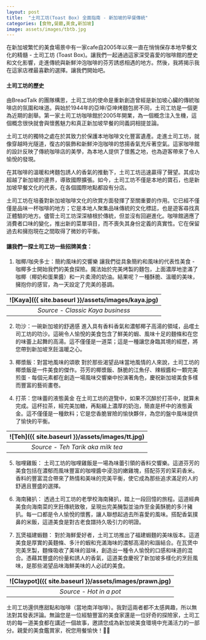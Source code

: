 ```yaml
---
layout: post
title:  "土司工坊(Toast Box) 全面指南 - 新加坡的早餐傳統"
categories: [食物,餐廳,美食,新加坡]
image: assets/images/tbtb.jpg
---
```

在新加坡繁忙的美食場景中有一家cafe自2005年以來一直在悄悄保存本地早餐文化的精髓 - 土司工坊 (Toast Box)。讓我們一起通過這家深受喜愛的咖啡館的歷史和文化影響，走進傳統與新鮮沖泡咖啡的芬芳誘惑相遇的地方。然後，我將揭示我在這家店裡最喜歡的選擇。讓我們開始吧。

#### 土司工坊的歷史
由BreadTalk 的團隊構思，土司工坊的使命是重新創造曾經是新加坡心臟的傳統咖啡店的氛圍和味道。與始於1944年的亞坤/亞坤烤麵包房不同，土司工坊是一個更為近期的創舉。第一家土司工坊咖啡館於2005年開業，為一個概念注入生機，這個概念很快就會與懷舊魅力和真正新加坡早餐的同義詞相提並論。

土司工坊的獨特之處在於其致力於保護本地咖啡文化豐富遺產。走進土司工坊，就像穿越時光隧道，復古的裝飾和新鮮沖泡咖啡的悠揚香氣充斥著空氣。這家咖啡館的設計反映了傳統咖啡店的美學，為本地人提供了懷舊之地，也為遊客帶來了令人愉悅的發現。

在其咖啡的溫暖和烤麵包誘人的香氣的推動下，土司工坊迅速贏得了聲望。其成功超越了新加坡的邊界，導致國際擴張。如今，土司工坊不僅是本地的寶石，也是新加坡早餐文化的代表，在各個國際地點都設有分店。

土司工坊在培養對新加坡咖啡文化的欣賞方面發揮了至關重要的作用。它已經不僅僅是品味一杯咖啡的地方；它是本地人聚集品味傳統的文化標誌，也是遊客尋找真正體驗的地方。儘管土司工坊深深植根於傳統，但並沒有回避進化。咖啡館適應了消費者口味的變化，推出新的菜單項目，而不喪失其身份定義的真實性。它在保留過去和擁抱現在之間取得了微妙的平衡。

#### 讓我們一探土司工坊一些招牌美食：

1. 咖椰/咖央多士：簡約風味的交響樂
讓我們從具象簡約和風味的代表性美食 - 咖椰多士開始我們的美食探險。魔法始於完美烤製的麵包，上面濃厚地塗滿了咖椰（椰奶和蛋果醬）和一片柔滑的奶油。結果呢？一種酥脆、溫暖的美味，擁抱你的感官，為一天設定了完美的基調。

| ![Kaya]({{ site.baseurl }}/assets/images/kaya.jpg)
|:--:| 
|  *Source - Classic Kaya business*  |

2. 叻沙：一碗新加坡的舒適感
進入具有香料香氣和濃郁椰子高湯的領域，品嚐土司工坊的叻沙。這碗令人愉悅的美食包含了鮮美的蝦、風味十足的麵條和在您的味蕾上起舞的高湯。這不僅僅是一道菜；這是一種讓您身臨其境的經歷，將您帶到新加坡烹飪溫暖之心。

3. 椰漿飯：對當地風味的頌歌
對於那些渴望品味當地風情的人來說，土司工坊的椰漿飯是一件美食的傑作。芬芳的椰漿飯、酥脆的江魚仔、辣椒醬和一顆完美煎蛋 - 每個元素都在創造一場風味交響樂中扮演著角色，慶祝新加坡美食多樣而豐富的藝術畫卷。

4. 打茶：您味蕾的液態黃金
在土司工坊的遊覽中，如果不沉醉於打茶中，就算未完成。這杯拉茶，經完美加糖，再點綴上濃厚的奶泡，簡直是杯中的液態黃金。這不僅僅是一種飲料；它是您香脆冒險的愉快夥伴，為您的盤中風味提供了愉快的平衡。

| ![Teh]({{ site.baseurl }}/assets/images/tt.jpg)
|:--:| 
|  *Source - Teh Tarik aka milk tea*  |

5. 咖哩雞飯：
土司工坊的咖哩雞飯是一場為味蕾引領的香料交響樂。這道芬芳的美食包括在濃郁而風味豐富的咖哩醬中浸泡的嫩雞塊，搭配芬芳的茉莉香米。香料的豐富混合帶來了熱情和美味的完美平衡，使它成為那些追求滿足的人的舒適且豐盛的選擇。

6. 海南豬扒：
透過土司工坊的老學校海南豬扒，踏上一段回憶的旅程。這道經典美食向海南菜的烹飪傳統致敬，呈現出完美醃製並油炸至金黃酥脆的多汁豬扒。每一口都是令人愉悅的懷舊，讓人聯想起過去所喜愛的風味。搭配香氣撲鼻的米飯，這道美食是對古老食譜持久吸引力的明證。

7. 瓦煲福建蝦麵：
對於海鮮愛好者，土司工坊推出了福建蝦麵的美味版本。這道美食是厚實的黃麵條、多汁的蝦和充滿海味的濃郁高湯的和諧結合。在瓦煲中完美烹製，麵條吸收了美味的滋味，創造出一種令人愉悅的口感和味道的混合。憑藉其豐盛的份量和誘人的香氣，這道美食慶祝了新加坡多樣化的烹飪風味，是那些渴望品味海鮮美味的人必試的美食。

| ![Claypot]({{ site.baseurl }}/assets/images/prawn.jpg)
|:--:| 
|  *Source - Hot in a pot*  |

土司工坊還供應甜點和咖啡（當地南洋咖啡）。我對這兩者都不太感興趣，所以無法對其發表評論。無論您是一位經驗豐富的美食家還是一位好奇的探險家，土司工坊的每一道美食都在講述一個故事，邀請您成為新加坡美食環境中充滿活力的一部分。親愛的美食鑑賞家，祝您用餐愉快！🍞✨